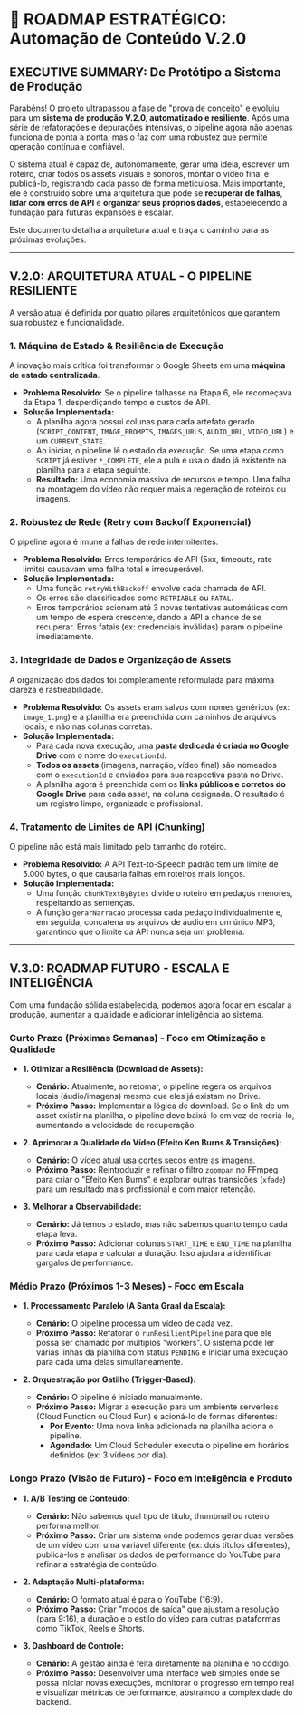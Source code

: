 # 🚀 ROADMAP ESTRATÉGICO: Automação de Conteúdo V.2.0

## **EXECUTIVE SUMMARY: De Protótipo a Sistema de Produção**

Parabéns! O projeto ultrapassou a fase de "prova de conceito" e evoluiu para um **sistema de produção V.2.0, automatizado e resiliente**. Após uma série de refatorações e depurações intensivas, o pipeline agora não apenas funciona de ponta a ponta, mas o faz com uma robustez que permite operação contínua e confiável.

O sistema atual é capaz de, autonomamente, gerar uma ideia, escrever um roteiro, criar todos os assets visuais e sonoros, montar o vídeo final e publicá-lo, registrando cada passo de forma meticulosa. Mais importante, ele é construído sobre uma arquitetura que pode se **recuperar de falhas**, **lidar com erros de API** e **organizar seus próprios dados**, estabelecendo a fundação para futuras expansões e escalar.

Este documento detalha a arquitetura atual e traça o caminho para as próximas evoluções.

---

## **V.2.0: ARQUITETURA ATUAL - O PIPELINE RESILIENTE**

A versão atual é definida por quatro pilares arquitetônicos que garantem sua robustez e funcionalidade.

### **1. Máquina de Estado & Resiliência de Execução**
A inovação mais crítica foi transformar o Google Sheets em uma **máquina de estado centralizada**.

- **Problema Resolvido:** Se o pipeline falhasse na Etapa 6, ele recomeçava da Etapa 1, desperdiçando tempo e custos de API.
- **Solução Implementada:**
    - A planilha agora possui colunas para cada artefato gerado (`SCRIPT_CONTENT`, `IMAGE_PROMPTS`, `IMAGES_URLS`, `AUDIO_URL`, `VIDEO_URL`) e um `CURRENT_STATE`.
    - Ao iniciar, o pipeline lê o estado da execução. Se uma etapa como `SCRIPT` já estiver `*_COMPLETE`, ele a pula e usa o dado já existente na planilha para a etapa seguinte.
    - **Resultado:** Uma economia massiva de recursos e tempo. Uma falha na montagem do vídeo não requer mais a regeração de roteiros ou imagens.

### **2. Robustez de Rede (Retry com Backoff Exponencial)**
O pipeline agora é imune a falhas de rede intermitentes.

- **Problema Resolvido:** Erros temporários de API (5xx, timeouts, rate limits) causavam uma falha total e irrecuperável.
- **Solução Implementada:**
    - Uma função `retryWithBackoff` envolve cada chamada de API.
    - Os erros são classificados como `RETRIABLE` ou `FATAL`.
    - Erros temporários acionam até 3 novas tentativas automáticas com um tempo de espera crescente, dando à API a chance de se recuperar. Erros fatais (ex: credenciais inválidas) param o pipeline imediatamente.

### **3. Integridade de Dados e Organização de Assets**
A organização dos dados foi completamente reformulada para máxima clareza e rastreabilidade.

- **Problema Resolvido:** Os assets eram salvos com nomes genéricos (ex: `image_1.png`) e a planilha era preenchida com caminhos de arquivos locais, e não nas colunas corretas.
- **Solução Implementada:**
    - Para cada nova execução, uma **pasta dedicada é criada no Google Drive** com o nome do `executionId`.
    - **Todos os assets** (imagens, narração, vídeo final) são nomeados com o `executionId` e enviados para sua respectiva pasta no Drive.
    - A planilha agora é preenchida com os **links públicos e corretos do Google Drive** para cada asset, na coluna designada. O resultado é um registro limpo, organizado e profissional.

### **4. Tratamento de Limites de API (Chunking)**
O pipeline não está mais limitado pelo tamanho do roteiro.

- **Problema Resolvido:** A API Text-to-Speech padrão tem um limite de 5.000 bytes, o que causaria falhas em roteiros mais longos.
- **Solução Implementada:**
    - Uma função `chunkTextByBytes` divide o roteiro em pedaços menores, respeitando as sentenças.
    - A função `gerarNarracao` processa cada pedaço individualmente e, em seguida, concatena os arquivos de áudio em um único MP3, garantindo que o limite da API nunca seja um problema.

---

## **V.3.0: ROADMAP FUTURO - ESCALA E INTELIGÊNCIA**

Com uma fundação sólida estabelecida, podemos agora focar em escalar a produção, aumentar a qualidade e adicionar inteligência ao sistema.

### **Curto Prazo (Próximas Semanas) - Foco em Otimização e Qualidade**

- **1. Otimizar a Resiliência (Download de Assets):**
    - **Cenário:** Atualmente, ao retomar, o pipeline regera os arquivos locais (áudio/imagens) mesmo que eles já existam no Drive.
    - **Próximo Passo:** Implementar a lógica de download. Se o link de um asset existir na planilha, o pipeline deve baixá-lo em vez de recriá-lo, aumentando a velocidade de recuperação.

- **2. Aprimorar a Qualidade do Vídeo (Efeito Ken Burns & Transições):**
    - **Cenário:** O vídeo atual usa cortes secos entre as imagens.
    - **Próximo Passo:** Reintroduzir e refinar o filtro `zoompan` no FFmpeg para criar o "Efeito Ken Burns" e explorar outras transições (`xfade`) para um resultado mais profissional e com maior retenção.

- **3. Melhorar a Observabilidade:**
    - **Cenário:** Já temos o estado, mas não sabemos quanto tempo cada etapa leva.
    - **Próximo Passo:** Adicionar colunas `START_TIME` e `END_TIME` na planilha para cada etapa e calcular a duração. Isso ajudará a identificar gargalos de performance.

### **Médio Prazo (Próximos 1-3 Meses) - Foco em Escala**

- **1. Processamento Paralelo (A Santa Graal da Escala):**
    - **Cenário:** O pipeline processa um vídeo de cada vez.
    - **Próximo Passo:** Refatorar o `runResilientPipeline` para que ele possa ser chamado por múltiplos "workers". O sistema pode ler várias linhas da planilha com status `PENDING` e iniciar uma execução para cada uma delas simultaneamente.

- **2. Orquestração por Gatilho (Trigger-Based):**
    - **Cenário:** O pipeline é iniciado manualmente.
    - **Próximo Passo:** Migrar a execução para um ambiente serverless (Cloud Function ou Cloud Run) e acioná-lo de formas diferentes:
        - **Por Evento:** Uma nova linha adicionada na planilha aciona o pipeline.
        - **Agendado:** Um Cloud Scheduler executa o pipeline em horários definidos (ex: 3 vídeos por dia).

### **Longo Prazo (Visão de Futuro) - Foco em Inteligência e Produto**

- **1. A/B Testing de Conteúdo:**
    - **Cenário:** Não sabemos qual tipo de título, thumbnail ou roteiro performa melhor.
    - **Próximo Passo:** Criar um sistema onde podemos gerar duas versões de um vídeo com uma variável diferente (ex: dois títulos diferentes), publicá-los e analisar os dados de performance do YouTube para refinar a estratégia de conteúdo.

- **2. Adaptação Multi-plataforma:**
    - **Cenário:** O formato atual é para o YouTube (16:9).
    - **Próximo Passo:** Criar "modos de saída" que ajustam a resolução (para 9:16), a duração e o estilo do vídeo para outras plataformas como TikTok, Reels e Shorts.

- **3. Dashboard de Controle:**
    - **Cenário:** A gestão ainda é feita diretamente na planilha e no código.
    - **Próximo Passo:** Desenvolver uma interface web simples onde se possa iniciar novas execuções, monitorar o progresso em tempo real e visualizar métricas de performance, abstraindo a complexidade do backend.

